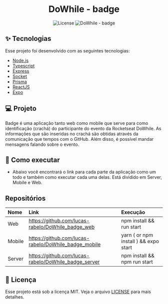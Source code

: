 <h1 align="center">DoWhile - badge</h1>

<p align="center">
  <img alt="License" src="https://img.shields.io/static/v1?label=license&message=MIT&color=8257E5&labelColor=000000">

  <img src="https://img.shields.io/static/v1?label=NLW&message=Heat&color=8257E5&labelColor=000000" alt="DoWhile - badge" />
</p>

## ✨ Tecnologias

Esse projeto foi desenvolvido com as seguintes tecnologias:

- [Node.js](https://nodejs.org/en/)
- [Typescript](https://www.typescriptlang.org/)
- [Express](https://expressjs.com/pt-br/)
- [Socket](https://socket.io/)
- [Prisma](https://www.prisma.io/)
- [ReactJS](https://pt-br.reactjs.org/)
- [Expo](https://docs.expo.dev/)

## 💻 Projeto

Badge é uma aplicação tanto web como mobile que serve para como identificação (crachá) do participante do evento da Rocketseat DoWhile. As informações que são inseridas no crachá são obtidas através da comunicação que tempos com o GitHub. Além disso, é possível mandar mensagens falando sobre o evento.

## 🚀 Como executar

- Abaixo você encontrará o link para cada parte da aplicação como um todo e também como executar cada uma delas. Está dividido em Server, Mobile e Web.


## Repositórios


| Nome   | Link                                                 | Execução                              |
| :----- |:---------------------------------------------------- | :------------------------------------ |
| Web    | https://github.com/lucas-rabelo/DoWhile_badge_web    | npm install && run start              |
| Mobile | https://github.com/lucas-rabelo/DoWhile_badge_mobile | yarn ( or npm install ) && expo start |
| Server | https://github.com/lucas-rabelo/DoWhile_badge_server | npm install && npm run start          |


## 📄 Licença

Esse projeto está sob a licença MIT. Veja o arquivo [LICENSE](LICENSE.md) para mais detalhes.
